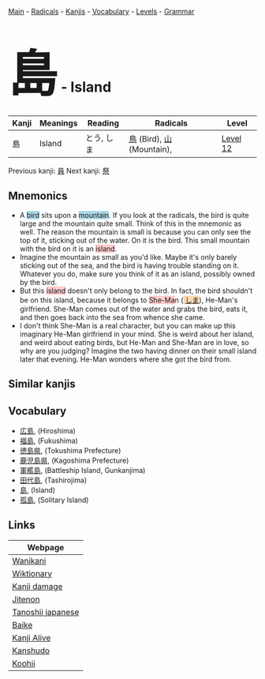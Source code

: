 <style> bigfont {font-size: 100px}</style>
[Main](../index.md) -
[Radicals](../radicals.md) -
[Kanjis](../kanjis.md) -
[Vocabulary](../vocabulary.md) -
[Levels](../levels.md) -
[Grammar](../grammar.md)
# <bigfont> 島</bigfont> - Island 

| Kanji | Meanings | Reading | Radicals | Level |
| --- | --- | --- | --- | --- |
| 島 | Island | とう, しま | [鳥](../radicals/鳥.md) (Bird), [山](../radicals/山.md) (Mountain),  | [Level 12](../levels/wk_level12.md) |

Previous kanji: [員](員.md) Next kanji: [祭](祭.md) 

## Mnemonics
 * A <span style="background-color:#ADD8E6"> bird</span> sits upon a <span style="background-color:#ADD8E6"> mountain</span>. If you look at the radicals, the bird is quite large and the mountain quite small. Think of this in the mnemonic as well. The reason the mountain is small is because you can only see the top of it, sticking out of the water. On it is the bird. This small mountain with the bird on it is an <span style="background-color:#ffcccb"> island</span>.
* Imagine the mountain as small as you'd like. Maybe it's only barely sticking out of the sea, and the bird is having trouble standing on it. Whatever you do, make sure you think of it as an island, possibly owned by the bird.
* But this <span style="background-color:#ffcccb"> island</span> doesn't only belong to the bird. In fact, the bird shouldn't be on this island, because it belongs to <span style="background-color:#ffcccb"> She-Ma</span>n (<span style="background-color:#fed8b1"> [しま](https://jisho.org/search/しま)</span>), He-Man's girlfriend. She-Man comes out of the water and grabs the bird, eats it, and then goes back into the sea from whence she came.
* I don't think She-Man is a real character, but you can make up this imaginary He-Man girlfriend in your mind. She is weird about her island, and weird about eating birds, but He-Man and She-Man are in love, so why are you judging? Imagine the two having dinner on their small island later that evening. He-Man wonders where she got the bird from.


## Similar kanjis
 


## Vocabulary
 * [広島](../vocabulary/島.md), (Hiroshima)
* [福島](../vocabulary/島.md), (Fukushima)
* [徳島県](../vocabulary/島.md), (Tokushima Prefecture)
* [鹿児島県](../vocabulary/島.md), (Kagoshima Prefecture)
* [軍艦島](../vocabulary/島.md), (Battleship Island, Gunkanjima)
* [田代島](../vocabulary/島.md), (Tashirojima)
* [島](../vocabulary/島.md), (Island)
* [孤島](../vocabulary/島.md), (Solitary Island)



## Links 

| Webpage |
| --- |
| [Wanikani          ](https://www.wanikani.com/kanji/島) |
| [Wiktionary        ](https://en.wiktionary.org/wiki/島) |
| [Kanji damage      ](http://www.kanjidamage.com/kanji/search?utf8=✓&q=島) |
| [Jitenon           ](https://jitenon.com/kanji/島) |
| [Tanoshii japanese ](https://www.tanoshiijapanese.com/dictionary/kanji.cfm?k=島) |
| [Baike             ](https://baike.baidu.com/item/島) |
| [Kanji Alive       ](https://app.kanjialive.com/島) |
| [Kanshudo          ](https://www.kanshudo.com/searchmn?q=島) |
| [Koohii            ](https://kanji.koohii.com/study/kanji/島) |
